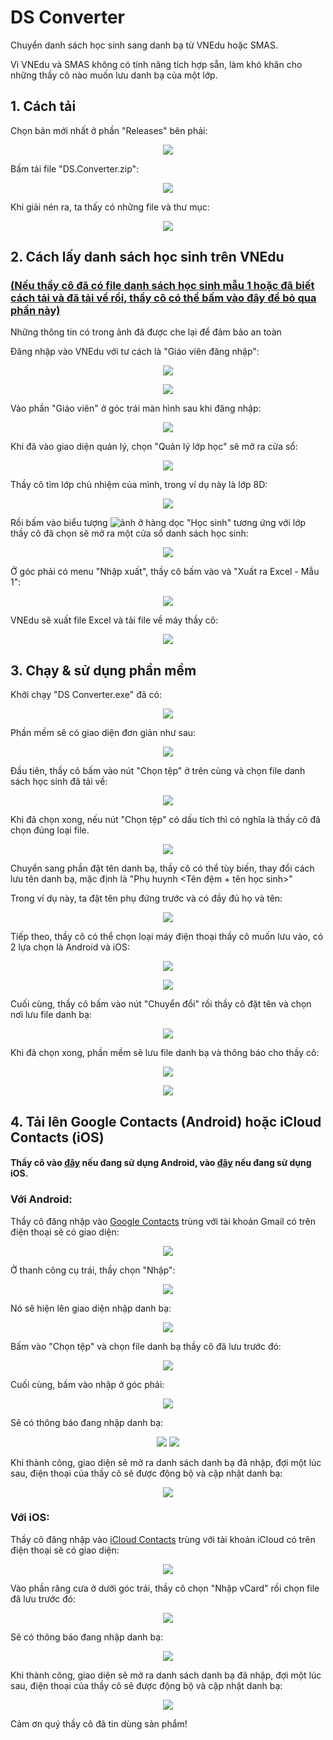 # DS Converter
Chuyển danh sách học sinh sang danh bạ từ VNEdu hoặc SMAS.

Vì VNEdu và SMAS không có tính năng tích hợp sẵn, làm khó khăn cho những thầy cô nào muốn lưu danh bạ của một lớp.

## 1. Cách tải
Chọn bản mới nhất ở phần "Releases" bên phải:

<p align="center">
  <img src="https://user-images.githubusercontent.com/31346263/187590170-b48a5cfb-3ad9-4995-b455-32a5d743aa78.png"/>
</p>

Bấm tải file "DS.Converter.zip":

<p align="center">
  <img src="https://user-images.githubusercontent.com/31346263/187590110-45ce49fb-9b61-49b7-bca9-07d0825040a7.png"/>
</p>

Khi giải nén ra, ta thấy có những file và thư mục:

<p align="center">
  <img src="https://user-images.githubusercontent.com/31346263/187577636-3fcc7be2-92e9-4d35-90b3-7dc1c05cf113.png"/>
</p>

## 2. Cách lấy danh sách học sinh trên VNEdu
### [(Nếu thầy cô đã có file danh sách học sinh mẫu 1 hoặc đã biết cách tải và đã tải về rồi, thầy cô có thể bấm vào đây để bỏ qua phần này)](https://github.com/Neurs12/ds-converter#3-ch%E1%BA%A1y--s%E1%BB%AD-d%E1%BB%A5ng-ph%E1%BA%A7n-m%E1%BB%81m)

Những thông tin có trong ảnh đã được che lại để đảm bảo an toàn

Đăng nhập vào VNEdu với tư cách là "Giáo viên đăng nhập":

<p align="center">
  <img src="https://user-images.githubusercontent.com/31346263/187580334-779ea5e8-c38c-40e4-8fa0-b5b897ce364e.png"/>
</p>

<p align="center">
  <img src="https://user-images.githubusercontent.com/31346263/187580484-968a3aa9-0b44-4d38-ab25-2f76c6f928d0.png"/>
</p>

Vào phần "Giáo viên" ở góc trái màn hình sau khi đăng nhập:

<p align="center">
  <img src="https://user-images.githubusercontent.com/31346263/187580700-c1e33f84-3c44-4b9f-afda-e6e597f14bb5.png"/>
</p>

Khi đã vào giao diện quản lý, chọn "Quản lý lớp học" sẽ mở ra cửa sổ:

<p align="center">
  <img src="https://user-images.githubusercontent.com/31346263/187581217-53c90c90-e270-4b50-8aac-f439314b63c3.png"/>
</p>

Thầy cô tìm lớp chủ nhiệm của mình, trong ví dụ này là lớp 8D:

<p align="center">
  <img src="https://user-images.githubusercontent.com/31346263/187581736-0e2181e9-f1ac-414a-8b96-44ae45965386.png"/>
</p>

Rồi bấm vào biểu tượng ![ảnh](https://user-images.githubusercontent.com/31346263/187581903-4f4f1fea-256b-4b22-aae4-367aefb0483b.png) ở hàng dọc "Học sinh" tương ứng với lớp thầy cô đã chọn sẽ mở ra một cửa sổ danh sách học sinh:

<p align="center">
  <img src="https://user-images.githubusercontent.com/31346263/187582646-f3455c80-397a-4f69-a551-144e66f64759.png"/>
</p>

Ở góc phải có menu "Nhập xuất", thầy cô bấm vào và "Xuất ra Excel - Mẫu 1":

<p align="center">
  <img src="https://user-images.githubusercontent.com/31346263/187583034-3557fb36-be2d-4b10-aaea-35efbaa9afd8.png"/>
</p>

VNEdu sẽ xuất file Excel và tải file về máy thầy cô:

<p align="center">
  <img src="https://user-images.githubusercontent.com/31346263/187583341-d1a6df78-67ea-42fa-9590-bc85550a8358.png"/>
</p>

## 3. Chạy & sử dụng phần mềm
Khởi chạy "DS Converter.exe" đã có:

<p align="center">
  <img src="https://user-images.githubusercontent.com/31346263/187578501-5b907351-7e55-4bdf-a480-5d97440ecbe3.png"/>
</p>

Phần mềm sẽ có giao diện đơn giản như sau:

<p align="center">
  <img src="https://user-images.githubusercontent.com/31346263/187578626-ed40a12f-0359-4a9a-bf43-71c1d750584b.png"/>
</p>

Đầu tiên, thầy cô bấm vào nút "Chọn tệp" ở trên cùng và chọn file danh sách học sinh đã tải về:

<p align="center">
  <img src="https://user-images.githubusercontent.com/31346263/187584065-a11c1619-d0c1-47c4-9772-156306000b50.png"/>
</p>

Khi đã chọn xong, nếu nút "Chọn tệp" có dấu tích thì có nghĩa là thầy cô đã chọn đúng loại file.

<p align="center">
  <img src="https://user-images.githubusercontent.com/31346263/187584503-930f7438-2fe5-4088-84d1-a0c3c1aa0092.png"/>
</p>

Chuyển sang phần đặt tên danh bạ, thầy cô có thể tùy biến, thay đổi cách lưu tên danh bạ, mặc định là "Phụ huynh <Tên đệm + tên học sinh>"

Trong ví dụ này, ta đặt tên phụ đứng trước và có đầy đủ họ và tên:

<p align="center">
  <img src="https://user-images.githubusercontent.com/31346263/187585057-09fb19f4-d235-4aee-94e7-0d192d5c8846.png"/>
</p>

Tiếp theo, thầy cô có thể chọn loại máy điện thoại thầy cô muốn lưu vào, có 2 lựa chọn là Android và iOS:

<p align="center">
  <img src="https://user-images.githubusercontent.com/31346263/187585201-c2590462-7d01-42cd-a37d-ea4515c553d4.png"/>
</p>

<p align="center">
  <img src="https://user-images.githubusercontent.com/31346263/187585285-9b3ace2f-9f63-4694-bed8-6921c9b9f419.png"/>
</p>

Cuối cùng, thầy cô bấm vào nút "Chuyển đổi" rồi thầy cô đặt tên và chọn nơi lưu file danh bạ:

<p align="center">
  <img src="https://user-images.githubusercontent.com/31346263/187585521-5832e9b1-64c3-42f5-a0c0-b871ac72b125.png"/>
</p>

Khi đã chọn xong, phần mềm sẽ lưu file danh bạ và thông báo cho thầy cô:

<p align="center">
  <img src="https://user-images.githubusercontent.com/31346263/187585658-106acc3e-8549-4d3b-b83e-828fe3b4c22a.png"/>
</p>

<p align="center">
  <img src="https://user-images.githubusercontent.com/31346263/187586188-58062089-309d-41c6-81b6-9ed5b0191ccf.png"/>
</p>

## 4. Tải lên Google Contacts (Android) hoặc iCloud Contacts (iOS)

#### Thầy cô vào [đây](https://github.com/Neurs12/ds-converter#v%E1%BB%9Bi-android) nếu đang sử dụng Android, vào [đây](https://github.com/Neurs12/ds-converter#v%E1%BB%9Bi-ios) nếu đang sử dụng iOS.
### Với Android:

Thầy cô đăng nhập vào [Google Contacts](https://contacts.google.com/) trùng với tài khoản Gmail có trên điện thoại sẽ có giao diện:

<p align="center">
  <img src="https://user-images.githubusercontent.com/31346263/187587473-076597a5-110e-4f67-b7c3-e91f267ef218.png"/>
</p>

Ở thanh công cụ trái, thầy chọn "Nhập":

<p align="center">
  <img src="https://user-images.githubusercontent.com/31346263/187587617-a032a13d-30fd-425b-8053-39f5f9d264b0.png"/>
</p>

Nó sẽ hiện lên giao diện nhập danh bạ:

<p align="center">
  <img src="https://user-images.githubusercontent.com/31346263/187587710-b7cfea51-d562-4b1b-af2a-ec5599149b02.png"/>
</p>

Bấm vào "Chọn tệp" và chọn file danh bạ thầy cô đã lưu trước đó:

<p align="center">
  <img src="https://user-images.githubusercontent.com/31346263/187587824-593cd44b-f699-46a5-85ce-61e206570a8a.png"/>
</p>

Cuối cùng, bấm vào nhập ở góc phải:

<p align="center">
  <img src="https://user-images.githubusercontent.com/31346263/187587907-f869de6f-f464-4195-94f7-c4c306e1769a.png"/>
</p>

Sẽ có thông báo đang nhập danh bạ:

<p align="center">
  <img src="https://user-images.githubusercontent.com/31346263/187588062-1d8c5f93-d20c-4ff6-badb-857731f5ce35.png"/>
  <img src="https://user-images.githubusercontent.com/31346263/187588072-4c68cb0e-6fcc-4ea8-9a35-731b7c283f56.png"/>
</p>

Khi thành công, giao diện sẽ mở ra danh sách danh bạ đã nhập, đợi một lúc sau, điện thoại của thầy cô sẽ được động bộ và cập nhật danh bạ:

<p align="center">
  <img src="https://user-images.githubusercontent.com/31346263/187588763-eb0c317f-1a55-4c49-9686-e9b095e91085.png"/>
</p>

### Với iOS:

Thầy cô đăng nhập vào [iCloud Contacts](https://www.icloud.com/contacts/) trùng với tài khoản iCloud có trên điện thoại sẽ có giao diện:

<p align="center">
  <img src="https://user-images.githubusercontent.com/31346263/187589382-a3984ed5-9b40-40e8-8a03-e10ab1c25701.png"/>
</p>

Vào phần răng cưa ở dưới góc trái, thầy cô chọn "Nhập vCard" rồi chọn file đã lưu trước đó:

<p align="center">
  <img src="https://user-images.githubusercontent.com/31346263/187589783-4f5a5e89-f5a8-42f3-93a7-e75cac66d2ad.png"/>
</p>

Sẽ có thông báo đang nhập danh bạ:

<p align="center">
  <img src="https://user-images.githubusercontent.com/31346263/187589846-ddf0c230-1a87-4484-830d-308816ebf7d1.png"/>
</p>

Khi thành công, giao diện sẽ mở ra danh sách danh bạ đã nhập, đợi một lúc sau, điện thoại của thầy cô sẽ được động bộ và cập nhật danh bạ:

<p align="center">
  <img src="https://user-images.githubusercontent.com/31346263/187589965-b56acebd-5f3e-4d2e-b98e-83e23515e0f8.png"/>
</p>

Cảm ơn quý thầy cô đã tin dùng sản phẩm!
